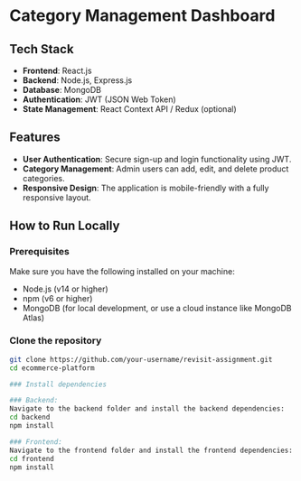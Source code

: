 # Category Management Dashboard

## Tech Stack
- **Frontend**: React.js
- **Backend**: Node.js, Express.js
- **Database**: MongoDB
- **Authentication**: JWT (JSON Web Token)
- **State Management**: React Context API / Redux (optional)

## Features
- **User Authentication**: Secure sign-up and login functionality using JWT.
- **Category Management**: Admin users can add, edit, and delete product categories.
- **Responsive Design**: The application is mobile-friendly with a fully responsive layout.

## How to Run Locally

### Prerequisites
Make sure you have the following installed on your machine:
- Node.js (v14 or higher)
- npm (v6 or higher)
- MongoDB (for local development, or use a cloud instance like MongoDB Atlas)

### Clone the repository
```bash
git clone https://github.com/your-username/revisit-assignment.git
cd ecommerce-platform

### Install dependencies

### Backend:
Navigate to the backend folder and install the backend dependencies:
cd backend
npm install

### Frontend:
Navigate to the frontend folder and install the frontend dependencies:
cd frontend
npm install
